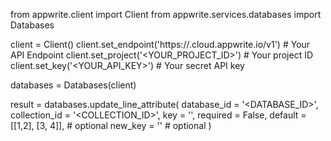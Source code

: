 from appwrite.client import Client
from appwrite.services.databases import Databases

client = Client()
client.set_endpoint('https://<REGION>.cloud.appwrite.io/v1') # Your API Endpoint
client.set_project('<YOUR_PROJECT_ID>') # Your project ID
client.set_key('<YOUR_API_KEY>') # Your secret API key

databases = Databases(client)

result = databases.update_line_attribute(
    database_id = '<DATABASE_ID>',
    collection_id = '<COLLECTION_ID>',
    key = '',
    required = False,
    default = [[1,2], [3, 4]], # optional
    new_key = '' # optional
)
